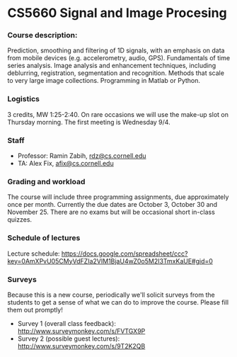 CS5660 Signal and Image Procesing
===========================


### Course description: 
Prediction, smoothing and filtering of 1D signals, with an emphasis on data from mobile devices (e.g. accelerometry, audio, GPS). Fundamentals of time series analysis. Image analysis and enhancement techniques, including deblurring, registration, segmentation and recognition. Methods that scale to very large image collections. Programming in Matlab or Python. 

### Logistics
3 credits, MW 1:25-2:40. On rare occasions we will use the make-up slot on Thursday morning. The first meeting is Wednesday 9/4.

### Staff
* Professor: Ramin Zabih, rdz@cs.cornell.edu
* TA: Alex Fix, afix@cs.cornell.edu

### Grading and workload
The course will include three programming assignments, due approximately once per month. Currently the due dates are October 3, October 30 and November 25. There are no exams but will be occasional short in-class quizzes.


### Schedule of lectures
Lecture schedule: https://docs.google.com/spreadsheet/ccc?key=0AmXPvU05CMyVdFZIa2VIM1BjaU4wZ0o5M2I3TmxKaUE#gid=0

### Surveys
Because this is a new course, periodically we'll solicit surveys from the students to get a sense of what we can do to improve the course. Please fill them out promptly!

- Survey 1 (overall class feedback): http://www.surveymonkey.com/s/FVTGX9P
- Survey 2 (possible guest lectures): http://www.surveymonkey.com/s/9T2K2QB
